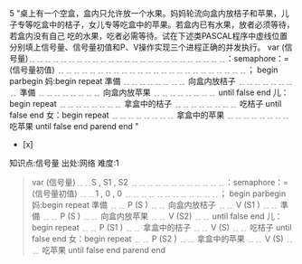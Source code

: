 5
"桌上有一个空盒，盒内只允许放一个水果。妈妈轮流向盒内放桔子和苹果，儿子专等吃盒中的桔子，女儿专等吃盒中的苹果。若盒内已有水果，放者必须等待，若盒内没有自己
吃的水果，吃者必需等待。试在下述类PASCAL程序中虚线位置分别填上信号量、信号量初值和P、V操作实现三个进程正确的并发执行。 var
(信号量)﹎﹎﹎﹎﹎﹎﹎﹎﹎﹎﹎﹎﹎﹎﹎﹎﹎﹎﹎﹎﹎﹎﹎﹎﹎：semaphore：= (信号量初值) ﹎﹎﹎﹎﹎﹎﹎﹎﹎﹎﹎﹎﹎﹎﹎﹎﹎﹎﹎﹎﹎﹎﹎﹎；
begin parbegin 妈:begin repeat 準備 ﹎﹎﹎﹎﹎﹎﹎﹎ 向盒内放桔子 ﹎﹎﹎﹎﹎﹎﹎﹎ 準備 ﹎﹎﹎﹎﹎﹎﹎﹎ 向盒内放苹果
﹎﹎﹎﹎﹎﹎﹎﹎ until false end 儿：begin repeat ﹎﹎﹎﹎﹎﹎﹎﹎ 拿盒中的桔子 ﹎﹎﹎﹎﹎﹎﹎﹎ 吃桔子 until
false end 女：begin repeat ﹎﹎﹎﹎﹎﹎﹎﹎ 拿盒中的苹果 ﹎﹎﹎﹎﹎﹎﹎﹎ 吃苹果 until false end parend
end "
- [x]

知识点:信号量
出处:网络
难度:1
> var (信号量)﹎﹎S , S1 , S2 ﹎﹎﹎﹎﹎﹎﹎﹎﹎﹎﹎﹎：semaphore：= (信号量初值) ﹎﹎1 , 0 , 0
> ﹎﹎﹎﹎﹎﹎﹎﹎﹎﹎﹎﹎； begin parbegin 妈:begin repeat 準備 ﹎﹎ P (S ) ﹎﹎ 向盒内放桔子 ﹎﹎ V (S1 )
> ﹎﹎ 準備 ﹎﹎ P (S ) ﹎﹎ 向盒内放苹果 ﹎﹎ V (S2) ﹎﹎ until false end 儿：begin repeat ﹎﹎ P (S1
> ) ﹎﹎ 拿盒中的桔子 ﹎﹎ V (S) ﹎﹎ 吃桔子 until false end 女：begin repeat ﹎﹎ P (S2 ) ﹎﹎
> 拿盒中的苹果 ﹎﹎ V (S) ﹎﹎ 吃苹果 until false end parend end
